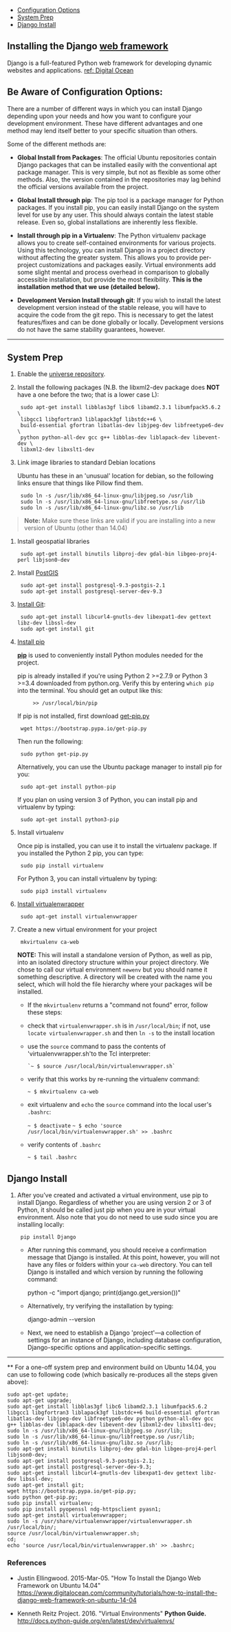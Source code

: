 * [Configuration Options](#configuration-cptions)
* [System Prep](#system-prep)
* [Django Install](#django-install)

## Installing the Django [web framework](https://github.com/src-its/ca-web/blob/master/content/web-framework_definition.md)

Django is a full-featured Python web framework for developing dynamic websites and applications. [ref: Digital Ocean](https://www.digitalocean.com/community/tutorials/how-to-install-the-django-web-framework-on-ubuntu-14-04)

<a href="#configuration-cptions"></a>
## Be Aware of Configuration Options:

There are a number of different ways in which you can install Django depending upon your needs and how you want to configure your development environment. These have different advantages and one method may lend itself better to your specific situation than others.

Some of the different methods are:

* **Global Install from Packages**: The official Ubuntu repositories contain Django packages that can be installed easily with the conventional apt package manager. This is very simple, but not as flexible as some other methods. Also, the version contained in the repositories may lag behind the official versions available from the project.

* **Global Install through pip**: The pip tool is a package manager for Python packages. If you install pip, you can easily install Django on the system level for use by any user. This should always contain the latest stable release. Even so, global installations are inherently less flexible.

* **Install through pip in a Virtualenv**: The Python virtualenv package allows you to create self-contained environments for various projects. Using this technology, you can install Django in a project directory without affecting the greater system. This allows you to provide per-project customizations and packages easily. Virtual environments add some slight mental and process overhead in comparison to globally accessible installation, but provide the most flexibility. **This is the installation method that we use (detailed below).**

* **Development Version Install through git**: If you wish to install the latest development version instead of the stable release, you will have to acquire the code from the git repo. This is necessary to get the latest features/fixes and can be done globally or locally. Development versions do not have the same stability guarantees, however.

----
<a href="#system-prep"></a>
## System Prep

1. Enable the [universe repository](https://help.ubuntu.com/community/Repositories/CommandLine).

1. Install the following packages (N.B. the libxml2-dev package does **NOT** have a one before the two; that is a lower case L):

        sudo apt-get install libblas3gf libc6 libamd2.3.1 libumfpack5.6.2 \
        libgcc1 libgfortran3 liblapack3gf libstdc++6 \
        build-essential gfortran libatlas-dev libjpeg-dev libfreetype6-dev \
        python python-all-dev gcc g++ libblas-dev liblapack-dev libevent-dev \
        libxml2-dev libxslt1-dev
<!--
elaborate here about the purpose and function of each pakage:

 libblas3gf
 libc6
 libamd2.3.1
 libumfpack5.6.2
 libgcc1
 libgfortran3
 liblapack3gf
 libstdc++6

 build-essential

 gfortran

 libatlas-dev
 libjpeg-dev
 libfreetype6-dev

 python
 python-all-dev

 gcc
 g++

 libblas-dev
 liblapack-dev
 libevent-dev
 libxml2-dev
 libxslt1-dev
-->

3. Link image libraries to standard Debian locations

   Ubuntu has these in an 'unusual' location for debian, so the following links ensure that things like Pillow find them.

        sudo ln -s /usr/lib/x86_64-linux-gnu/libjpeg.so /usr/lib
        sudo ln -s /usr/lib/x86_64-linux-gnu/libfreetype.so /usr/lib
        sudo ln -s /usr/lib/x86_64-linux-gnu/libz.so /usr/lib
> **Note:** Make sure these links are valid if you are installing into a new version of Ubuntu (other than 14.04)

1. Install geospatial libraries

   <!--We should note why we're asking users to do this-->

        sudo apt-get install binutils libproj-dev gdal-bin libgeo-proj4-perl libjson0-dev

1. Install [PostGIS](http://trac.osgeo.org/postgis/wiki/UsersWikiPostGIS20Ubuntu1204)

        sudo apt-get install postgresql-9.3-postgis-2.1
        sudo apt-get install postgresql-server-dev-9.3

1. [Install Git](http://git-scm.com/book/en/Getting-Started-Installing-Git):

        sudo apt-get install libcurl4-gnutls-dev libexpat1-dev gettext libz-dev libssl-dev
        sudo apt-get install git

1. [Install pip](https://pip.pypa.io/en/stable/installing/)

    **[pip](https://pip.pypa.io)** is used to conveniently install Python modules needed for the project.

    pip is already installed if you're using Python 2 >=2.7.9 or Python 3 >=3.4 downloaded from python.org. Verify this by entering `which pip` into the terminal. You should get an output like this:

            >> /usr/local/bin/pip

    If pip is not installed, first download [get-pip.py](https://bootstrap.pypa.io/get-pip.py)

        wget https://bootstrap.pypa.io/get-pip.py

    Then run the following:

        sudo python get-pip.py

    Alternatively, you can use the Ubuntu package manager to install pip for you:

        sudo apt-get install python-pip

    If you plan on using version 3 of Python, you can install pip and virtualenv by typing:

        sudo apt-get install python3-pip

1. Install virtualenv

   Once pip is installed, you can use it to install the virtualenv package. If you installed the Python 2 pip, you can type:

        sudo pip install virtualenv

   For Python 3, you can install virtualenv by typing:

        sudo pip3 install virtualenv

1. [Install virtualenwrapper](http://virtualenvwrapper.readthedocs.org/en/latest/install.html)

        sudo apt-get install virtualenvwrapper

1. Create a new virtual environment for your project

        mkvirtualenv ca-web

   **NOTE:** This will install a standalone version of Python, as well as pip, into an isolated directory structure within your project directory. We chose to call our virtual environment `newenv` but you should name it something descriptive. A directory will be created with the name you select, which will hold the file hierarchy where your packages will be installed.

    - If the `mkvirtualenv` returns a "command not found" error, follow these steps:

    - check that `virtualenvwrapper.sh` is in `/usr/local/bin`; if not, use `locate virtualenvwrapper.sh` and then `ln -s` to the install location
   - use the `source` command to pass the contents of 'virtualenvwrapper.sh'to the Tcl interpreter:

         `~ $ source /usr/local/bin/virtualenvwrapper.sh`

    - verify that this works by re-running the virtualenv command:

         `~ $ mkvirtualenv ca-web`

    - exit virtualenv and `echo` the `source` command into the local user's `.bashrc`:

         `~ $ deactivate`
         `~ $ echo 'source /usr/local/bin/virtualenvwrapper.sh' >> .bashrc`

    - verify contents of `.bashrc`

         `~ $ tail .bashrc`

<a href="#django-install"></a>
## Django Install

1. After you’ve created and activated a virtual environment, use pip to install Django. Regardless of whether you are using version 2 or 3 of Python, it should be called just pip when you are in your virtual environment. Also note that you do not need to use sudo since you are installing locally:

        pip install Django

    - After running this command, you should receive a confirmation message that Django is installed.  At this point, however, you will not have any files or folders within your `ca-web` directory. You can tell Django is installed and which version by running the following command:

        python -c "import django; print(django.get_version())"
        
    - Alternatively, try verifying the installation by typing:

        django-admin --version

    - Next, we need to establish a Django 'project'&mdash;a collection of settings for an instance of Django, including database configuration, Django-specific options and application-specific settings.

---

** For a one-off system prep and environment build on Ubuntu 14.04, you can use to following code (which basically re-produces all the steps given above):

```
sudo apt-get update;
sudo apt-get upgrade;
sudo apt-get install libblas3gf libc6 libamd2.3.1 libumfpack5.6.2 libgcc1 libgfortran3 liblapack3gf libstdc++6 build-essential gfortran libatlas-dev libjpeg-dev libfreetype6-dev python python-all-dev gcc g++ libblas-dev liblapack-dev libevent-dev libxml2-dev libxslt1-dev;
sudo ln -s /usr/lib/x86_64-linux-gnu/libjpeg.so /usr/lib;
sudo ln -s /usr/lib/x86_64-linux-gnu/libfreetype.so /usr/lib;
sudo ln -s /usr/lib/x86_64-linux-gnu/libz.so /usr/lib;
sudo apt-get install binutils libproj-dev gdal-bin libgeo-proj4-perl libjson0-dev;
sudo apt-get install postgresql-9.3-postgis-2.1;
sudo apt-get install postgresql-server-dev-9.3;
sudo apt-get install libcurl4-gnutls-dev libexpat1-dev gettext libz-dev libssl-dev;
sudo apt-get install git;
wget https://bootstrap.pypa.io/get-pip.py;
sudo python get-pip.py;
sudo pip install virtualenv;
sudo pip install pyopenssl ndg-httpsclient pyasn1;
sudo apt-get install virtualenvwrapper;
sudo ln -s /usr/share/virtualenvwrapper/virtualenvwrapper.sh /usr/local/bin/;
source /usr/local/bin/virtualenvwrapper.sh;
cd;
echo 'source /usr/local/bin/virtualenvwrapper.sh' >> .bashrc;
```

### References

* Justin Ellingwood. 2015-Mar-05. "How To Install the Django Web Framework on Ubuntu 14.04" https://www.digitalocean.com/community/tutorials/how-to-install-the-django-web-framework-on-ubuntu-14-04

* Kenneth Reitz Project. 2016. "Virtual Environments" **Python Guide.** http://docs.python-guide.org/en/latest/dev/virtualenvs/
